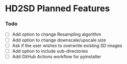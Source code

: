 # HD2SD Planned Features


### Todo

- [ ] Add option to change Resampling algorithm
- [ ] Add option to change downscale/upscale size
- [ ] Ask if the user wishes to overwrite existing SD images
- [ ] Add option to include sub-directories
- [ ] Add GitHub Actions workflow for pyinstaller